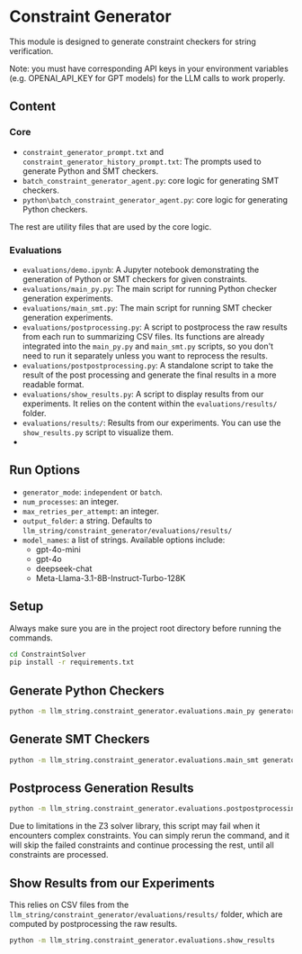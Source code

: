 # Constraint Generator

This module is designed to generate constraint checkers for string verification.

Note: you must have corresponding API keys in your environment variables (e.g. OPENAI_API_KEY for GPT models) for the LLM calls to work properly.

## Content

### Core

- `constraint_generator_prompt.txt` and `constraint_generator_history_prompt.txt`: The prompts used to generate Python and SMT checkers.
- `batch_constraint_generator_agent.py`: core logic for generating SMT checkers.
- `python\batch_constraint_generator_agent.py`: core logic for generating Python checkers.

The rest are utility files that are used by the core logic.

### Evaluations

- `evaluations/demo.ipynb`: A Jupyter notebook demonstrating the generation of Python or SMT checkers for given constraints.
- `evaluations/main_py.py`: The main script for running Python checker generation experiments.
- `evaluations/main_smt.py`: The main script for running SMT checker generation experiments.
- `evaluations/postprocessing.py`: A script to postprocess the raw results from each run to summarizing CSV files. Its functions are already integrated into the `main_py.py` and `main_smt.py` scripts, so you don't need to run it separately unless you want to reprocess the results.
- `evaluations/postpostprocessing.py`: A standalone script to take the result of the post processing and generate the final results in a more readable format.
- `evaluations/show_results.py`: A script to display results from our experiments. It relies on the content within the `evaluations/results/` folder.
- `evaluations/results/`: Results from our experiments. You can use the `show_results.py` script to visualize them.
- 

## Run Options

- `generator_mode`: `independent` or `batch`.
- `num_processes`: an integer.
- `max_retries_per_attempt`: an integer.
- `output_folder`: a string. Defaults to `llm_string/constraint_generator/evaluations/results/`
- `model_names`: a list of strings. Available options include:
  - gpt-4o-mini
  - gpt-4o
  - deepseek-chat
  - Meta-Llama-3.1-8B-Instruct-Turbo-128K

## Setup

Always make sure you are in the project root directory before running the commands.

```bash
cd ConstraintSolver
pip install -r requirements.txt
```

## Generate Python Checkers

```bash
python -m llm_string.constraint_generator.evaluations.main_py generator_mode=<generator_mode> num_processes=<num_processes> max_retries_per_attempt=<max_retries_per_attempt> output_folder=<output_folder>  model_names=<model_names> 
```

## Generate SMT Checkers

```bash
python -m llm_string.constraint_generator.evaluations.main_smt generator_mode=<generator_mode> num_processes=<num_processes> max_retries_per_attempt=<max_retries_per_attempt> output_folder=<output_folder>  model_names=<model_names>
```

## Postprocess Generation Results

```bash
python -m llm_string.constraint_generator.evaluations.postpostprocessing
```

Due to limitations in the Z3 solver library, this script may fail when it encounters complex constraints. You can simply rerun the command, and it will skip the failed constraints and continue processing the rest, until all constraints are processed.

## Show Results from our Experiments

This relies on CSV files from the `llm_string/constraint_generator/evaluations/results/` folder, which are computed by postprocessing the raw results.

```bash
python -m llm_string.constraint_generator.evaluations.show_results
```